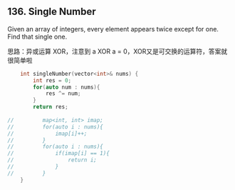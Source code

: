 ## 136. Single Number

Given an array of integers, every element appears twice except for one. Find that single one.

思路：异或运算 XOR，注意到 a XOR a = 0，XOR又是可交换的运算符，答案就很简单啦

```cpp
    int singleNumber(vector<int>& nums) {
        int res = 0;
        for(auto num : nums){
            res ^= num;
        }
        return res;
        
//         map<int, int> imap;
//         for(auto i : nums){
//             imap[i]++;
//         }
//         for(auto i : nums){
//             if(imap[i] == 1){
//                 return i;
//             }
//         }
    }

```



